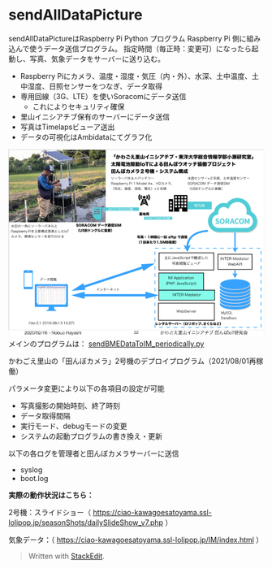 # sendAllDataPicture
sendAllDataPictureはRaspberry Pi Python プログラム
Raspberry Pi 側に組み込んで使うデータ送信プログラム。
指定時間（毎正時：変更可）になったら起動し、写真、気象データをサーバーに送り込む。

 - Raspberry Piにカメラ、温度・湿度・気圧（内・外）、水深、土中温度、土中湿度、日照センサーをつなぎ、データ取得
 - 専用回線（3G、LTE）を使いSoracomにデータ送信
	 - これによりセキュリティ確保
 - 里山イニシアチブ保有のサーバーにデータ送信
 - 写真はTimelapsビューア送出
 - データの可視化はAmbidataにてグラフ化

![システム全体の構成図](https://github.com/haya-sann/sendAllDataPicture/blob/master/imgs/TotalSystemConfigulation.png)
メインのプログラムは：
[sendBMEDataToIM_periodically.py](https://github.com/haya-sann/sendAllDataPicture/blob/master/sendIM/sendBMEDataToIM_periodically.py)

かわごえ里山の「田んぼカメラ」2号機のデプロイプログラム（2021/08/01再稼働）

パラメータ変更により以下の各項目の設定が可能
 - 写真撮影の開始時刻、終了時刻
 - データ取得間隔
 - 実行モード、debugモードの変更
 - システムの起動プログラムの書き換え・更新

以下の各ログを管理者と田んぼカメラサーバーに送信
 - syslog
 - boot.log
  
**実際の動作状況はこちら：**

2号機：スライドショー（
https://ciao-kawagoesatoyama.ssl-lolipop.jp/seasonShots/dailySlideShow_v7.php
）

気象データ：（
https://ciao-kawagoesatoyama.ssl-lolipop.jp/IM/index.html
）
> Written with [StackEdit](https://stackedit.io/).
